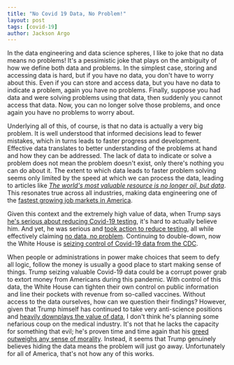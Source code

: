 ```yaml
---
title: "No Covid 19 Data, No Problem!"
layout: post
tags: [covid-19]
author: Jackson Argo
---
```


In the data engineering and data science spheres, I like to joke that no data means no problems!
It's a pessimistic joke that plays on the ambiguity of how we define both data and problems.
In the simplest case, storing and accessing data is hard, but if you have no data, you don't have to worry about this.
Even if you can store and access data, but you have no data to indicate a problem, again you have no problems.
Finally, suppose you had data and were solving problems using that data, then suddenly you cannot access that data.
Now, you can no longer solve those problems, and once again you have no problems to worry about.

Underlying all of this, of course, is that no data is actually a very big problem.
It is well understood that informed decisions lead to fewer mistakes, which in turns leads to faster progress and development.
Effective data translates to better understanding of the problems at hand and how they can be addressed.
The lack of data to indicate or solve a problem does not mean the problem doesn't exist,
only there's nothing you can do about it.
The extent to which data leads to faster problem solving seems only limited by the speed at which we can process the data,
leading to articles like _[The world's most valuable resource is no longer oil, but data][1]_.
This resonates true across all industries, making data engineering one of the [fastest growing job markets in America][2].

Given this context and the extremely high value of data, when Trump says [he's serious about reducing Covid-19 testing][3],
it's hard to actually believe him. And yet, he was serious and [took action to reduce testing][4],
all while effectively claiming [no data, no problem][5].
Continuing to double-down, now the White House is [seizing control of Covid-19 data from the CDC][6].

When people or administrations in power make choices that seem to defy all logic,
follow the money is usually a good place to start making sense of things.
Trump seizing valuable Covid-19 data could be a corrupt power grab to extort money from Americans during this pandemic.
With control of this data, the White House can tighten their own control on public information and line their pockets
with revenue from so-called vaccines.
Without access to the data ourselves, how can we question their findings?
However, given that Trump himself has continued to take very anti-science positions and [heavily downplays the value of data][7],
I don't think he's planning some nefarious coup on the medical industry.
It's not that he lacks the capacity for something that evil; he's proven time and time again that his [greed outweighs
any sense of morality][8].
Instead, it seems that Trump genuinely believes hiding the data means the problem will just go away.
Unfortunately for all of America, that's not how any of this works.

[1]: https://www.economist.com/leaders/2017/05/06/the-worlds-most-valuable-resource-is-no-longer-oil-but-data
[2]: https://www.roberthalf.com/blog/salaries-and-skills/the-13-highest-paying-it-jobs-in-2019
[3]: https://www.politico.com/news/2020/06/23/trump-joking-slowing-coronavirus-testing-335459
[4]: https://www.theguardian.com/us-news/2020/jun/25/us-coronavirus-testing-sites-federal-support-cut-officials-alarm
[5]: https://www.businessinsider.com/trump-coronavirus-testing-is-overrated-makes-us-look-bad-2020-6
[6]: https://www.aljazeera.com/news/2020/07/trump-administration-takes-control-covid-19-data-200715162413657.html
[7]: https://blogs.scientificamerican.com/observations/the-trump-administration-has-attacked-science-100-times-and-counting/
[8]: https://www.militarytimes.com/news/your-military/2020/07/01/trump-top-officials-defend-response-to-russia-bounty-threat/
